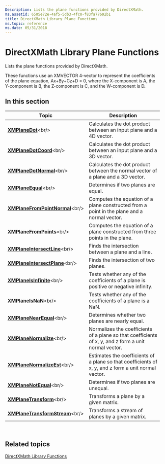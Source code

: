 ```yaml
---
Description: Lists the plane functions provided by DirectXMath.
ms.assetid: 6505e72e-4af5-5db3-4fc0-f83fa77692b1
title: DirectXMath Library Plane Functions
ms.topic: reference
ms.date: 05/31/2018
---
```


# DirectXMath Library Plane Functions

Lists the plane functions provided by DirectXMath.

These functions use an XMVECTOR 4-vector to represent the coefficients of the plane equation, Ax+By+Cz+D = 0, where the X-component is A, the Y-component is B, the Z-component is C, and the W-component is D.

## In this section



| Topic                                                               | Description                                                                                                      |
|---------------------------------------------------------------------|------------------------------------------------------------------------------------------------------------------|
| [**XMPlaneDot**](https://msdn.microsoft.com/library/Ee420137(v=VS.85).aspx)<br/>                         | Calculates the dot product between an input plane and a 4D vector.<br/>                                    |
| [**XMPlaneDotCoord**](https://msdn.microsoft.com/library/Ee420138(v=VS.85).aspx)<br/>               | Calculates the dot product between an input plane and a 3D vector.<br/>                                    |
| [**XMPlaneDotNormal**](https://msdn.microsoft.com/library/Ee420139(v=VS.85).aspx)<br/>             | Calculates the dot product between the normal vector of a plane and a 3D vector.<br/>                      |
| [**XMPlaneEqual**](https://msdn.microsoft.com/library/Ee420140(v=VS.85).aspx)<br/>                     | Determines if two planes are equal.<br/>                                                                   |
| [**XMPlaneFromPointNormal**](https://msdn.microsoft.com/library/Ee420141(v=VS.85).aspx)<br/> | Computes the equation of a plane constructed from a point in the plane and a normal vector.<br/>           |
| [**XMPlaneFromPoints**](https://msdn.microsoft.com/library/Ee420142(v=VS.85).aspx)<br/>           | Computes the equation of a plane constructed from three points in the plane.<br/>                          |
| [**XMPlaneIntersectLine**](https://msdn.microsoft.com/library/Ee420143(v=VS.85).aspx)<br/>     | Finds the intersection between a plane and a line.<br/>                                                    |
| [**XMPlaneIntersectPlane**](https://msdn.microsoft.com/library/Ee420144(v=VS.85).aspx)<br/>   | Finds the intersection of two planes.<br/>                                                                 |
| [**XMPlaneIsInfinite**](https://msdn.microsoft.com/library/Ee420145(v=VS.85).aspx)<br/>           | Tests whether any of the coefficients of a plane is positive or negative infinity.<br/>                    |
| [**XMPlaneIsNaN**](https://msdn.microsoft.com/library/Ee420146(v=VS.85).aspx)<br/>                     | Tests whether any of the coefficients of a plane is a NaN.<br/>                                            |
| [**XMPlaneNearEqual**](https://msdn.microsoft.com/library/Ee420147(v=VS.85).aspx)<br/>             | Determines whether two planes are nearly equal.<br/>                                                       |
| [**XMPlaneNormalize**](https://msdn.microsoft.com/library/Ee420148(v=VS.85).aspx)<br/>             | Normalizes the coefficients of a plane so that coefficients of x, y, and z form a unit normal vector.<br/> |
| [**XMPlaneNormalizeEst**](https://msdn.microsoft.com/library/Ee420149(v=VS.85).aspx)<br/>       | Estimates the coefficients of a plane so that coefficients of x, y, and z form a unit normal vector.<br/>  |
| [**XMPlaneNotEqual**](https://msdn.microsoft.com/library/Ee420150(v=VS.85).aspx)<br/>               | Determines if two planes are unequal.<br/>                                                                 |
| [**XMPlaneTransform**](https://msdn.microsoft.com/library/Ee420151(v=VS.85).aspx)<br/>             | Transforms a plane by a given matrix.<br/>                                                                 |
| [**XMPlaneTransformStream**](https://msdn.microsoft.com/library/Hh404689(v=VS.85).aspx)<br/> | Transforms a stream of planes by a given matrix.<br/>                                                      |



 

## Related topics

<dl> <dt>

[DirectXMath Library Functions](ovw-xnamath-reference-functions.md)
</dt> </dl>

 

 




